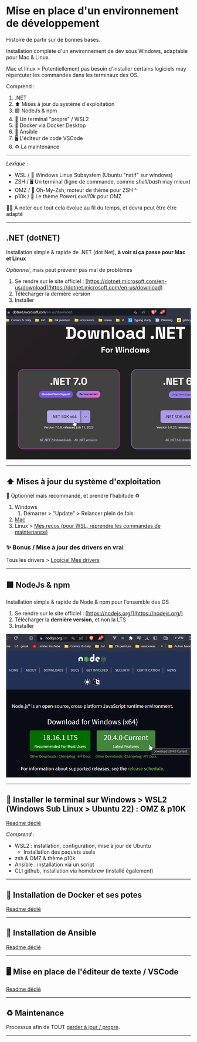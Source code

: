 # Mise en place d'un environnement de développement

Histoire de partir sur de bonnes bases.

Installation complète d'un environnement de dev sous Windows, adaptable pour Mac & Linux.

Mac et linux > Potentiellement pas besoin d'installer certains logiciels may répercuter les commandes dans les terminaux des OS.

Comprend :

1. .NET
2. ⬆️ Mises à jour du système d'exploitation
3. 🟩 NodeJs & npm
4. 🐧 Un terminal "propre" / WSL2
5. 🐳 Docker via Docker Desktop
6. 🤖 Ansible
7. 🖥️ L'éditeur de code VSCode
8. ♻️ La maintenance

---

*Lexique* :

- WSL / 🐧 Windows Linux Subsystem (Ubuntu "natif" sur windows)
- ZSH / 🖥️ Un terminal (ligne de commande, comme *shell*/*bash* may mieux)
- OMZ / 💅 Oh-My-Zsh, moteur de thème pour ZSH ^
- p10k / 🐲 Le thème *PowerLevel10k* pour OMZ

🚨👴 À noter que tout cela évolue au fil du temps, et devra peut être être adapté

---

## .NET (dotNET)

Installation simple & rapide de .NET (dot Net), **à voir si ça passe pour Mac et Linux**

*Optionnel*, mais peut prévenir pas mal de problèmes

1. Se rendre sur le site officiel : [https://dotnet.microsoft.com/en-us/download](https://dotnet.microsoft.com/en-us/download)
2. Télécharger la dernière version
3. Installer

![Installation de .NET](./docs/images/dotnet.png)

---

## ⬆️ Mises à jour du système d'exploitation

🚨 Optionnel mais recommandé, et prendre l’habitude ♻️

1. Windows
   1. Démarrer > "Update" > Relancer plein de fois
2. [Mac](https://support.apple.com/fr-fr/HT201541)
3. Linux > [Mes recos (pour WSL, reprendre les commandes de maintenance)](https://github.com/youpiwaza/install-dev-env/blob/master/01-terminal/README.md)

### ✨ Bonus / Mise à jour des drivers en vrai

Tous les drivers > [Logiciel Mes drivers](https://www.touslesdrivers.com/index.php?v_page=29)

---

## 🟩 NodeJs & npm

Installation simple & rapide de Node & npm pour l’ensemble des OS

1. Se rendre sur le site officiel : [https://nodejs.org/](https://nodejs.org/)
2. Télécharger la **dernière version**, et non la LTS
3. Installer

![Installation de NodeJs](./docs/images/nodejs.png)

---

## 🐧 Installer le terminal sur Windows > WSL2 (Windows Sub Linux > Ubuntu 22) : OMZ & p10K

[Readme dédié](01-terminal/README.md)

*Comprend* :

- WSL2 : installation, configuration, mise à jour de Ubuntu
  - Installation des paquets usels
- zsh & OMZ & thème p10k
- Ansible : installation via un script
- CLI github, installation via homebrew (installé également)

---

## 🐳 Installation de Docker et ses potes

[Readme dédié](02-docker/README.md)

---

## 🤖 Installation de Ansible

[Readme dédié](03-ansible/README.md)

---

## 🖥️ Mise en place de l'éditeur de texte / VSCode

[Readme dédié](04-vscode/README.md)

---

## ♻️ Maintenance

Processus afin de TOUT [garder à jour / propre](./maintenance.md).

---
